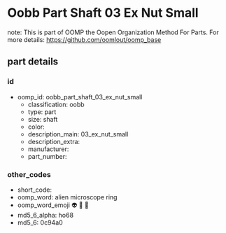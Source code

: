 # Oobb Part Shaft 03 Ex Nut Small  

note: This is part of OOMP the Oopen Organization Method For Parts. For more details: https://github.com/oomlout/oomp_base

##  part details





### id
* oomp_id: oobb_part_shaft_03_ex_nut_small
  * classification: oobb
  * type: part
  * size: shaft
  * color: 
  * description_main: 03_ex_nut_small
  * description_extra: 
  * manufacturer: 
  * part_number: 

### other_codes
* short_code: 
* oomp_word: alien microscope ring
* oomp_word_emoji :alien: :microscope: :ring:
* md5_6_alpha: ho68
* md5_6: 0c94a0